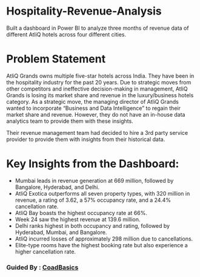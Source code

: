 # Hospitality-Revenue-Analysis
Built a dashboard in Power BI to analyze three months of revenue data of different AtliQ hotels across four different cities.

# Problem Statement
AtliQ Grands owns multiple five-star hotels across India. They have been in the hospitality industry for the past 20 years. Due to strategic moves from other competitors and ineffective decision-making in management, AtliQ Grands is losing its market share and revenue in the luxury/business hotels category. As a strategic move, the managing director of AtliQ Grands wanted to incorporate “Business and Data Intelligence” to regain their market share and revenue. However, they do not have an in-house data analytics team to provide them with these insights.

Their revenue management team had decided to hire a 3rd party service provider to provide them with insights from their historical data.

# Key Insights from the Dashboard:
- Mumbai leads in revenue generation at 669 million, followed by Bangalore, Hyderabad, and Delhi.
- AtliQ Exotica outperforms all seven property types, with 320 million in revenue, a rating of 3.62, a 57% occupancy rate, and a 24.4% cancellation rate.
- AtliQ Bay boasts the highest occupancy rate at 66%.
- Week 24 saw the highest revenue at 139.6 million.
- Delhi ranks highest in both occupancy and rating, followed by Hyderabad, Mumbai, and Bangalore.
- AtliQ incurred losses of approximately 298 million due to cancellations.
- Elite-type rooms have the highest booking rate but also experience a higher cancellation rate.

### Guided By : [CoadBasics](https://youtu.be/tT4V7zguCnc?si=Of5AkfjiRCR8tk4E)
